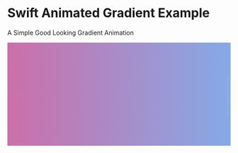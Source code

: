 # Swift Animated Gradient Example
A Simple Good Looking Gradient Animation

![alt text](https://github.com/artturijalli/Swift-Animated-Gradient/blob/main/gradientScreenshot.png?raw=true)
